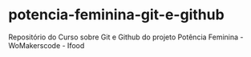 # potencia-feminina-git-e-github

Repositório do Curso sobre Git e Github do projeto Potência Feminina - WoMakerscode - Ifood
